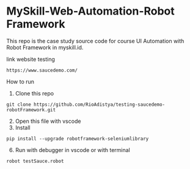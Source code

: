 # MySkill-Web-Automation-Robot Framework

This repo is the case study source code for course UI Automation with Robot Framework in myskill.id.

link website testing

```
https://www.saucedemo.com/
```

How to run

1. Clone this repo

```
git clone https://github.com/RioAdistya/testing-saucedemo-robotFramework.git
```

2. Open this file with vscode
3. Install

```
pip install --upgrade robotframework-seleniumlibrary
```

6. Run with debugger in vscode
or with terminal
```
robot testSauce.robot
```
